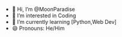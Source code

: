 - 👋 Hi, I’m @MoonParadise
- 👀 I’m interested in Coding
- 🌱 I’m currently learning [Python,Web Dev]
- 😄 Pronouns: He/Him

<!---
MoonParadise/MoonParadise is a ✨ special ✨ repository because its `README.md` (this file) appears on your GitHub profile.
You can click the Preview link to take a look at your changes.
--->
